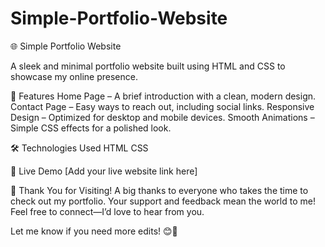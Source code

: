 # Simple-Portfolio-Website

🌐 Simple Portfolio Website

A sleek and minimal portfolio website built using HTML and CSS to showcase my online presence.

📌 Features
Home Page – A brief introduction with a clean, modern design.
Contact Page – Easy ways to reach out, including social links.
Responsive Design – Optimized for desktop and mobile devices.
Smooth Animations – Simple CSS effects for a polished look.

🛠 Technologies Used
HTML
CSS

🚀 Live Demo
[Add your live website link here]

💙 Thank You for Visiting!
A big thanks to everyone who takes the time to check out my portfolio. Your support and feedback mean the world to me! Feel free to connect—I’d love to hear from you.

Let me know if you need more edits! 😊🚀
